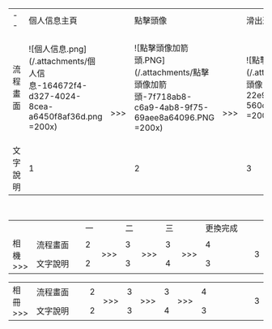<table>
    <tr>
        <td>--</td> 
        <td>個人信息主頁</td> 
        <td></td> 
        <td>點擊頭像</td> 
        <td></td> 
        <td>滑出選單</td>
   </tr>
    <tr>
        <td>流程畫面</td> 
        <td>

![個人信息.png](/.attachments/個人信息-164672f4-d327-4024-8cea-a6450f8af36d.png =200x)
</td> 
        <td rowspan="2">>>></td> 
        <td>

![點擊頭像加箭頭.PNG](/.attachments/點擊頭像加箭頭-7f718ab8-c6a9-4ab8-9f75-69aee8a64096.PNG =200x)
</td>
        <td rowspan="2">>>></td>
        <td>

![點擊頭像.png](/.attachments/點擊頭像-f2f30912-22e9-48f9-ab9c-560c4beea820.png =200x)
</td>
   </tr>
    <tr>
        <td>文字說明</td> 
        <td>1</td> 
        <td>2</td> 
        <td>3</td> 
   </tr>
</table>
<br>
<table>
    <tr>
        <td></td>
        <td></td> 
        <td>一</td> 
        <td></td>
        <td>二</td>
        <td></td>
        <td>三</td>
        <td></td>
        <td width=100x>更換完成</td>
        <td></td>
   </tr>
    <tr>
        <td rowspan="2">相機<br>>>></td>
        <td width=100x>流程畫面</td> 
        <td>2</td> 
        <td rowspan="2">>>></td>
        <td>3</td>
        <td rowspan="2">>>></td>
        <td>3</td>
        <td rowspan="2">>>></td>
        <td>4</td>
        <td rowspan="2">3</td>
   </tr>
    <tr>
        <td>文字說明</td> 
        <td>2</td> 
        <td>3</td>
        <td>4</td>
        <td>3</td>
   </tr>
<table>
    <tr>
        <td rowspan="2">相冊<br>>>></td>
        <td width=100x>流程畫面</td> 
        <td>2</td> 
        <td rowspan="2">>>></td>
        <td>3</td>
        <td rowspan="2">>>></td>
        <td>3</td>
        <td rowspan="2">>>></td>
        <td width=100x>4</td>
        <td rowspan="2">3</td>
   </tr>
    <tr>
        <td width=100x>文字說明</td> 
        <td>2</td> 
        <td>3</td>
        <td>4</td>
        <td>3</td>
   </tr>
</table>
</table>